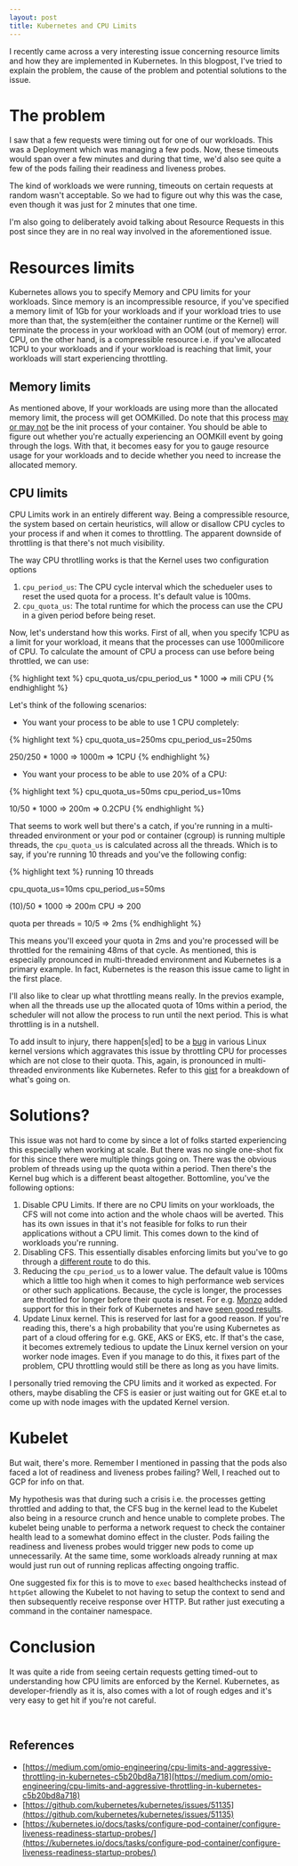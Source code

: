 ```yaml
---
layout: post
title: Kubernetes and CPU Limits
---
```


I recently came across a very interesting issue concerning resource limits and how they are implemented in Kubernetes. In this blogpost, I've tried to explain the problem, the cause of the problem and potential solutions to the issue.

# The problem
I saw that a few requests were timing out for one of our workloads. This was a Deployment which was managing a few pods. Now, these timeouts would span over a few minutes and during that time, we'd also see quite a few of the pods failing their readiness and liveness probes.

The kind of workloads we were running, timeouts on certain requests at random wasn't acceptable. So we had to figure out why this was the case, even though it was just for 2 minutes that one time.

I'm also going to deliberately avoid talking about Resource Requests in this post since they are in no real way involved in the aforementioned issue.

# Resources limits
Kubernetes allows you to specify Memory and CPU limits for your workloads. Since memory is an incompressible resource, if you've specified a memory limit of 1Gb for your workloads and if your workload tries to use more than that, the system(either the container runtime or the Kernel) will terminate the process in your workload with an OOM (out of memory) error. CPU, on the other hand, is a compressible resource i.e. if you've allocated 1CPU to your workloads and if your workload is reaching that limit, your workloads will start experiencing throttling.


## Memory limits

As mentioned above, If your workloads are using more than the allocated memory limit, the process will get OOMKilled. Do note that this process [may or may not](https://github.com/kubernetes/kubernetes/issues/50632) be the init process of your container. You should be able to figure out whether you're actually experiencing an OOMKill event by going through the logs. With that, it becomes easy for you to gauge resource usage for your workloads and  to decide whether you need to increase the allocated memory.

## CPU limits

CPU Limits work in an entirely different way. Being a compressible resource, the system based on certain heuristics, will allow or disallow CPU cycles to your process if and when it comes to throttling. The apparent downside of throttling is that there's not much visibility.

The way CPU throtlling works is that the Kernel uses two configuration options

1. `cpu_period_us`: The CPU cycle interval which the schedueler uses to reset the used quota for a process. It's default value is 100ms.
2. `cpu_quota_us`: The total runtime for which the process can use the CPU in a given period before being reset.

Now, let's understand how this works. First of all, when you specify 1CPU as a limit for your workload, it means that the processes can use 1000milicore of CPU. To calculate the amount of CPU a process can use before being throttled, we can use:

{% highlight text %}
cpu_quota_us/cpu_period_us * 1000 => mili CPU
{% endhighlight %}

Let's think of the following scenarios:

- You want your process to be able to use 1 CPU completely:

{% highlight text %}
cpu_quota_us=250ms
cpu_period_us=250ms

250/250 * 1000 => 1000m => 1CPU
{% endhighlight %}

- You want your process to be able to use 20% of a CPU:

{% highlight text %}
cpu_quota_us=50ms
cpu_period_us=10ms

10/50 * 1000 => 200m => 0.2CPU
{% endhighlight %}

That seems to work well but there's a catch, if you're running in a multi-threaded environment or your pod or container (cgroup) is running multiple threads, the `cpu_quota_us` is calculated across all the threads. Which is to say, if you're running 10 threads and you've the following config:

{% highlight text %}
running 10 threads

cpu_quota_us=10ms
cpu_period_us=50ms

(10)/50 * 1000 => 200m CPU => 200

quota per threads = 10/5 => 2ms
{% endhighlight %}

This means you'll exceed your quota in 2ms and you're processed will be throttled for the remaining 48ms of that cycle. As mentioned, this is especially pronounced in multi-threaded environment and Kubernetes is a primary example. In fact, Kubernetes is the reason this issue came to light in the first place.

I'll also like to clear up what throttling means really. In the previos example, when all the threads use up the allocated quota of 10ms within a period, the scheduler will not allow the process to run until the next period. This is what throttling is in a nutshell.

To add insult to injury, there happen\[s\|ed\] to be a [bug](https://git.kernel.org/pub/scm/linux/kernel/git/torvalds/linux.git/commit/?id=de53fd7aedb100f03e5d2231cfce0e4993282425) in various Linux kernel versions which aggravates this issue by throttling CPU for processes which are not close to their quota. This, again, is pronounced in multi-threaded environments like Kubernetes. Refer to this [gist](https://gist.github.com/bobrik/2030ff040fad360327a5fab7a09c4ff1) for a breakdown of what's going on.



# Solutions?
This issue was not hard to come by since a lot of folks started experiencing this especially when working at scale. But there was no single one-shot fix for this since there were multiple things going on. There was the obvious problem of threads using up the quota within a period. Then there's the Kernel bug which is a different beast altogether. Bottomline, you've the following options:

1. Disable CPU Limits. If there are no CPU limits on your workloads, the CFS will not come into action and the whole chaos will be averted. This has its own issues in that it's not feasible for folks to run their applications without a CPU limit. This comes down to the kind of workloads you're running.
2. Disabling CFS. This essentially disables enforcing limits but you've to go through a [different route](https://github.com/kubernetes/kubernetes/pull/63437/files) to do this.
3. Reducing the `cpu_period_us` to a lower value. The default value is 100ms which a little too high when it comes to high performance web services or other such applications. Because, the cycle is longer, the processes are throttled for longer before their quota is reset. For e.g. [Monzo](https://github.com/monzo/kubernetes/commit/9888ef89f3ae85e643f4d1098f0ba001414a5f25) added support for this in their fork of Kubernetes and have [seen good results](https://github.com/kubernetes/kubernetes/issues/51135#issuecomment-384908627).
4. Update Linux kernel. This is reserved for last for a good reason. If you're reading this, there's a high probability that you're using Kubernetes as part of a cloud offering for e.g. GKE, AKS or EKS, etc. If that's the case, it becomes extremely tedious to update the Linux kernel version on your worker node images. Even if you manage to do this, it fixes part of the problem, CPU throttling would still be there as long as you have limits.

I personally tried removing the CPU limits and it worked as expected. For others, maybe disabling the CFS is easier or just waiting out for GKE et.al to come up with node images with the updated Kernel version.

# Kubelet

But wait, there's more. Remember I mentioned in passing that the pods also faced a lot of readiness and liveness probes failing? Well, I reached out to GCP for info on that.

My hypothesis was that during such a crisis i.e. the processes getting throttled and adding to that, the CFS bug in the kernel lead to the Kubelet also being in a resource crunch and hence unable to complete probes. The kubelet being unable to performa a network request to check the container health lead to a somewhat domino effect in the cluster. Pods failing the readiness and liveness probes would trigger new pods to come up unnecessarily. At the same time, some workloads already running at max would just run out of running replicas affecting ongoing traffic.

One suggested fix for this is to move to `exec` based healthchecks instead of `httpGet` allowing the Kubelet to not having to setup the context to send and then subsequently receive response over HTTP. But rather just executing a command in the container namespace.

# Conclusion

It was quite a ride from seeing certain requests getting timed-out to understanding how CPU limits are enforced by the Kernel. Kubernetes, as developer-friendly as it is, also comes with a lot of rough edges and it's very easy to get hit if you're not careful.


<br>

## References

- [https://medium.com/omio-engineering/cpu-limits-and-aggressive-throttling-in-kubernetes-c5b20bd8a718](https://medium.com/omio-engineering/cpu-limits-and-aggressive-throttling-in-kubernetes-c5b20bd8a718)
- [https://github.com/kubernetes/kubernetes/issues/51135](https://github.com/kubernetes/kubernetes/issues/51135)
- [https://kubernetes.io/docs/tasks/configure-pod-container/configure-liveness-readiness-startup-probes/](https://kubernetes.io/docs/tasks/configure-pod-container/configure-liveness-readiness-startup-probes/)



